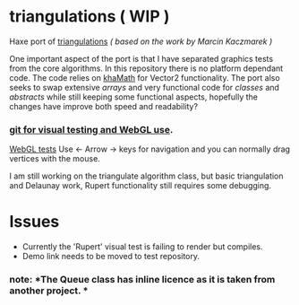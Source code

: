 # triangulations ( WIP )

Haxe port of [triangulations](https://github.com/mkacz91/Triangulations) *( based on the work by Marcin Kaczmarek )*

One important aspect of the port is that I have separated graphics tests from the core algorithms. In this repository there is no platform dependant code.  The code relies on [khaMath](https://github.com/nanjizal/khaMath) for Vector2 functionality. The port also seeks to swap extensive *arrays* and very functional code for *classes* and *abstracts* while still keeping some functional aspects, hopefully the changes have improve both speed and readability?

### [git for visual testing and WebGL use](https://github.com/nanjizal/triangulationsWebGLtest).

[WebGL tests](https://rawgit.com/nanjizal/triangulations/master/index.html) 
Use <- Arrow -> keys for navigation and you can normally drag vertices with the mouse.

I am still working on the triangulate algorithm class, but basic triangulation and Delaunay work, Rupert functionality still requires some debugging.

# Issues
 - Currently the 'Rupert' visual test is failing to render but compiles.
 - Demo link needs to be moved to test repository.

### note: *The Queue class has inline licence as it is taken from another project. *
